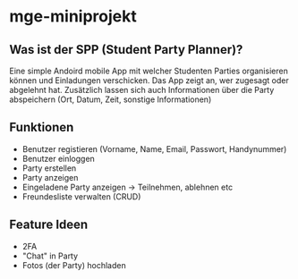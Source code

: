 # mge-miniprojekt

## Was ist der SPP (Student Party Planner)?
Eine simple Andoird mobile App mit welcher Studenten Parties organisieren können und Einladungen verschicken. Das App zeigt an, wer zugesagt oder abgelehnt hat.
Zusätzlich lassen sich auch Informationen über die Party abspeichern (Ort, Datum, Zeit, sonstige Informationen)

## Funktionen
- Benutzer registieren (Vorname, Name, Email, Passwort, Handynummer)
- Benutzer einloggen
- Party erstellen
- Party anzeigen
- Eingeladene Party anzeigen -> Teilnehmen, ablehnen etc
- Freundesliste verwalten (CRUD)

## Feature Ideen
- 2FA
- "Chat" in Party
- Fotos (der Party) hochladen
